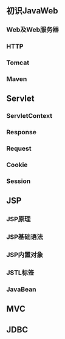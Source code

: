 ##  初识JavaWeb

### Web及Web服务器

### HTTP

### Tomcat

### Maven

## Servlet

### ServletContext

### Response

### Request

### Cookie

### Session

## JSP

### JSP原理

### JSP基础语法

### JSP内置对象

### JSTL标签

### JavaBean

## MVC

## JDBC